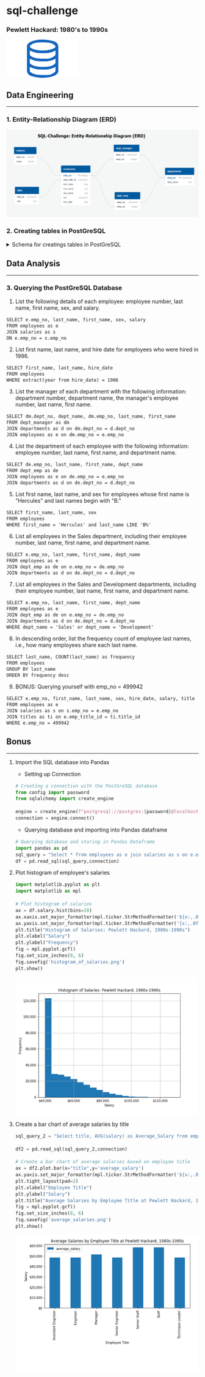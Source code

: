 <div class="flex-container">
    <div class="column">
        <h1>sql-challenge</h1>
        <h3>Pewlett Hackard: 1980's to 1990s</h2>
    </div>
    <div class="column bg-alt"><img src="sql.png" height=100></div>
</div>

## Data Engineering
---
### 1. Entity-Relationship Diagram (ERD)

![](entity_relationship_diagram_erd.png)

### 2. Creating tables in PostGreSQL
<details><summary>Schema for creatings tables in PostGreSQL </summary>

```PostGreSQL
​CREATE TABLE "employees"
(
 "emp_no"       integer Primary Key,
 "emp_title_id" varchar(5) ,
 "birth_date"   date ,
 "first_name"   text ,
 "last_name"    text ,
 "sex"          varchar(1) ,
 "hire_date"    date
);

CREATE TABLE "departments"
(
 "dept_no"   varchar(4) Primary Key,
 "dept_name" text
);

CREATE TABLE "dept_emp"
(
 	"emp_no"  integer,
	"dept_no" varchar(4)
);

CREATE TABLE "dept_manager"
(
 	"dept_no" varchar(4),
	"emp_no"  integer
);

CREATE TABLE "salaries"
(
 "emp_no" integer Primary Key,
 "salary" integer
);

CREATE TABLE "titles"
(
 "title_id" varchar(5),
 "title"    text
);
```
​    
</details>

## Data Analysis
---
### 3. Querying the PostGreSQL Database
1. List the following details of each employee: employee number, last name, first name, sex, and salary.
```PostGreSQL
SELECT e.emp_no, last_name, first_name, sex, salary 
FROM employees as e 
JOIN salaries as s 
ON e.emp_no = s.emp_no 
```
2. List first name, last name, and hire date for employees who were hired in 1986.
```PostGreSQL
SELECT first_name, last_name, hire_date 
FROM employees 
WHERE extract(year from hire_date) = 1986
```
3. List the manager of each department with the following information: department number, department name, the manager's employee number, last name, first name.
```PostGreSQL
SELECT dm.dept_no, dept_name, dm.emp_no, last_name, first_name 
FROM dept_manager as dm
JOIN departments as d on dm.dept_no = d.dept_no
JOIN employees as e on dm.emp_no = e.emp_no
```
4. List the department of each employee with the following information: employee number, last name, first name, and department name.
```PostGreSQL
SELECT de.emp_no, last_name, first_name, dept_name 
FROM dept_emp as de
JOIN employees as e on de.emp_no = e.emp_no
JOIN departments as d on de.dept_no = d.dept_no
```
5. List first name, last name, and sex for employees whose first name is "Hercules" and last names begin with "B."
```PostGreSQL
SELECT first_name, last_name, sex 
FROM employees 
WHERE first_name = 'Hercules' and last_name LIKE 'B%'
```
6. List all employees in the Sales department, including their employee number, last name, first name, and department name.
```PostGreSQL
SELECT e.emp_no, last_name, first_name, dept_name 
FROM employees as e
JOIN dept_emp as de on e.emp_no = de.emp_no
JOIN departments as d on de.dept_no = d.dept_no
```
7. List all employees in the Sales and Development departments, including their employee number, last name, first name, and department name.
```PostGreSQL
SELECT e.emp_no, last_name, first_name, dept_name 
FROM employees as e
JOIN dept_emp as de on e.emp_no = de.emp_no
JOIN departments as d on de.dept_no = d.dept_no
WHERE dept_name = 'Sales' or dept_name = 'Development'
```
8. In descending order, list the frequency count of employee last names, i.e., how many employees share each last name.
```PostGreSQL
SELECT last_name, COUNT(last_name) as frequency 
FROM employees 
GROUP BY last_name
ORDER BY frequency desc
```
9. BONUS: Querying yourself with emp_no = 499942
```PostGreSQL
SELECT e.emp_no, first_name, last_name, sex, hire_date, salary, title
FROM employees as e
JOIN salaries as s on s.emp_no = e.emp_no
JOIN titles as ti on e.emp_title_id = ti.title_id
WHERE e.emp_no = 499942
```

## Bonus
---
1. Import the SQL database into Pandas
   - Setting up Connection
    ```python
    # Creating a connection with the PostGreSQL database
    from config import password
    from sqlalchemy import create_engine

    engine = create_engine(f"postgresql://postgres:{password}@localhost/sql-challenge")
    connection = engine.connect()
    ```
    - Querying database and importing into Pandas dataframe
    ```python
    # Querying database and storing in Pandas Dataframe
    import pandas as pd
    sql_query = "Select * from employees as e join salaries as s on e.emp_no = s.emp_no"
    df = pd.read_sql(sql_query,connection)
    ```
2. Plot histogram of employee's salaries
    ```python
    import matplotlib.pyplot as plt
    import matplotlib as mpl

    # Plot histogram of salaries
    ax = df.salary.hist(bins=20)
    ax.xaxis.set_major_formatter(mpl.ticker.StrMethodFormatter('${x:,.0f}'))
    ax.yaxis.set_major_formatter(mpl.ticker.StrMethodFormatter('{x:,.0f}'))
    plt.title("Histogram of Salaries: Pewlett Hackard, 1980s-1990s")
    plt.xlabel("Salary")
    plt.ylabel("Frequency")
    fig = mpl.pyplot.gcf()
    fig.set_size_inches(8, 6)
    fig.savefig('histogram_of_salaries.png')
    plt.show()
    ```
    ![](histogram_of_salaries.png)

3. Create a bar chart of average salaries by title
    ```python
    sql_query_2 = "Select title, AVG(salary) as Average_Salary from employees as e join salaries as s on e.emp_no = s.emp_no JOIN titles as t on t.title_id = e.emp_title_id GROUP BY title"

    df2 = pd.read_sql(sql_query_2,connection)

    # Create a bar chart of average salaries based on employee title
    ax = df2.plot.bar(x="title",y='average_salary')
    ax.yaxis.set_major_formatter(mpl.ticker.StrMethodFormatter('${x:,.0f}'))
    plt.tight_layout(pad=2)
    plt.xlabel("Employee Title")
    plt.ylabel("Salary")
    plt.title("Average Salaries by Employee Title at Pewlett Hackard, 1980s-1990s")
    fig = mpl.pyplot.gcf()
    fig.set_size_inches(8, 6)
    fig.savefig('average_salaries.png')
    plt.show()
    ```
    ![](average_salaries.png)
